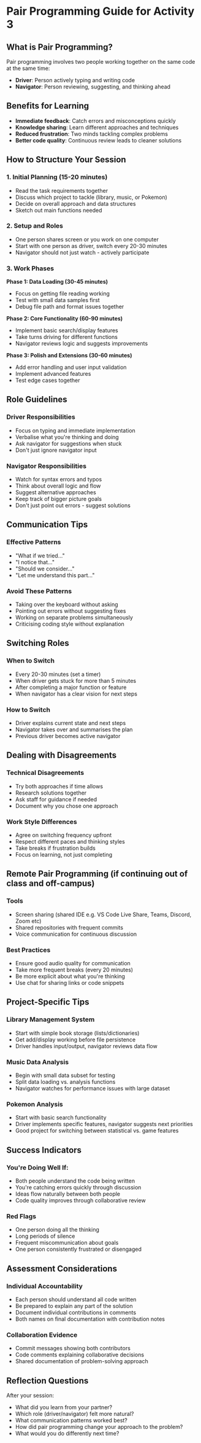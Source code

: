 # Pair Programming Guide for Activity 3

## What is Pair Programming?

Pair programming involves two people working together on the same code at the same time:
- **Driver**: Person actively typing and writing code
- **Navigator**: Person reviewing, suggesting, and thinking ahead

## Benefits for Learning

- **Immediate feedback**: Catch errors and misconceptions quickly
- **Knowledge sharing**: Learn different approaches and techniques
- **Reduced frustration**: Two minds tackling complex problems
- **Better code quality**: Continuous review leads to cleaner solutions

## How to Structure Your Session

### 1. Initial Planning (15-20 minutes)
- Read the task requirements together
- Discuss which project to tackle (library, music, or Pokemon)
- Decide on overall approach and data structures
- Sketch out main functions needed

### 2. Setup and Roles
- One person shares screen or you work on one computer
- Start with one person as driver, switch every 20-30 minutes
- Navigator should not just watch - actively participate

### 3. Work Phases

**Phase 1: Data Loading (30-45 minutes)**
- Focus on getting file reading working
- Test with small data samples first
- Debug file path and format issues together

**Phase 2: Core Functionality (60-90 minutes)**
- Implement basic search/display features
- Take turns driving for different functions
- Navigator reviews logic and suggests improvements

**Phase 3: Polish and Extensions (30-60 minutes)**
- Add error handling and user input validation
- Implement advanced features
- Test edge cases together

## Role Guidelines

### Driver Responsibilities
- Focus on typing and immediate implementation
- Verbalise what you're thinking and doing
- Ask navigator for suggestions when stuck
- Don't just ignore navigator input

### Navigator Responsibilities
- Watch for syntax errors and typos
- Think about overall logic and flow
- Suggest alternative approaches
- Keep track of bigger picture goals
- Don't just point out errors - suggest solutions

## Communication Tips

### Effective Patterns
- "What if we tried..."
- "I notice that..."
- "Should we consider..."
- "Let me understand this part..."

### Avoid These Patterns
- Taking over the keyboard without asking
- Pointing out errors without suggesting fixes
- Working on separate problems simultaneously
- Criticising coding style without explanation

## Switching Roles

### When to Switch
- Every 20-30 minutes (set a timer)
- When driver gets stuck for more than 5 minutes
- After completing a major function or feature
- When navigator has a clear vision for next steps

### How to Switch
- Driver explains current state and next steps
- Navigator takes over and summarises the plan
- Previous driver becomes active navigator

## Dealing with Disagreements

### Technical Disagreements
- Try both approaches if time allows
- Research solutions together
- Ask staff for guidance if needed
- Document why you chose one approach

### Work Style Differences
- Agree on switching frequency upfront
- Respect different paces and thinking styles
- Take breaks if frustration builds
- Focus on learning, not just completing

## Remote Pair Programming (if continuing out of class and off-campus)

### Tools
- Screen sharing (shared IDE e.g. VS Code Live Share, Teams, Discord, Zoom etc)
- Shared repositories with frequent commits
- Voice communication for continuous discussion

### Best Practices
- Ensure good audio quality for communication
- Take more frequent breaks (every 20 minutes)
- Be more explicit about what you're thinking
- Use chat for sharing links or code snippets

## Project-Specific Tips

### Library Management System
- Start with simple book storage (lists/dictionaries)
- Get add/display working before file persistence
- Driver handles input/output, navigator reviews data flow

### Music Data Analysis
- Begin with small data subset for testing
- Split data loading vs. analysis functions
- Navigator watches for performance issues with large dataset

### Pokemon Analysis
- Start with basic search functionality
- Driver implements specific features, navigator suggests next priorities
- Good project for switching between statistical vs. game features

## Success Indicators

### You're Doing Well If:
- Both people understand the code being written
- You're catching errors quickly through discussion
- Ideas flow naturally between both people
- Code quality improves through collaborative review

### Red Flags
- One person doing all the thinking
- Long periods of silence
- Frequent miscommunication about goals
- One person consistently frustrated or disengaged

## Assessment Considerations

### Individual Accountability
- Each person should understand all code written
- Be prepared to explain any part of the solution
- Document individual contributions in comments
- Both names on final documentation with contribution notes

### Collaboration Evidence
- Commit messages showing both contributors
- Code comments explaining collaborative decisions
- Shared documentation of problem-solving approach

## Reflection Questions

After your session:
- What did you learn from your partner?
- Which role (driver/navigator) felt more natural?
- What communication patterns worked best?
- How did pair programming change your approach to the problem?
- What would you do differently next time?